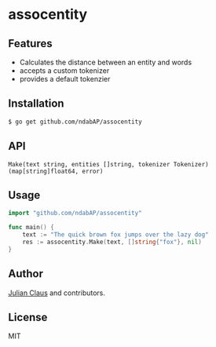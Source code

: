 # assocentity

## Features

- Calculates the distance between an entity and words
- accepts a custom tokenizer
- provides a default tokenzier

## Installation

```bash
$ go get github.com/ndabAP/assocentity
```

## API

```
Make(text string, entities []string, tokenizer Tokenizer) (map[string]float64, error)
```

## Usage

```go
import "github.com/ndabAP/assocentity"

func main() {
    text := "The quick brown fox jumps over the lazy dog"
    res := assocentity.Make(text, []string{"fox"}, nil)
}

```

## Author

[Julian Claus](https://www.julian-claus.de) and contributors.

## License

MIT